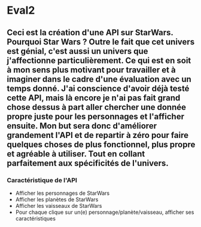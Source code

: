 # Eval2

## Ceci est la création d'une API sur StarWars. Pourquoi Star Wars ? Outre le fait que cet univers est génial, c'est aussi un univers que j'affectionne particulièrement. Ce qui est en soit à mon sens plus motivant pour travailler et à imaginer dans le cadre d'une évaluation avec un temps donné. J'ai conscience d'avoir déjà testé cette API, mais là encore je n'ai pas fait grand chose dessus à part aller chercher une donnée propre juste pour les personnages et l'afficher ensuite. Mon but sera donc d'améliorer grandement l'API et de repartir à zéro pour faire quelques choses de plus fonctionnel, plus propre et agréable à utiliser. Tout en collant parfaitement aux spécificités de l'univers.  

### Caractéristique de l'API

- Afficher les personnages de StarWars
- Afficher les planètes de StarWars
- Afficher les vaisseaux de StarWars
- Pour chaque clique sur un(e) personnage/planète/vaisseau, afficher ses caractéristiques